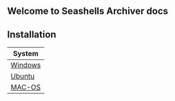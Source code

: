 ## Welcome to Seashells Archiver docs

## Installation


|System|
|---|
|[Windows](./windows/WindowsNotes.md)
|[Ubuntu](https://jesperancinha.github.io/jeorg-cloud-test-drives/system/ubuntu/)|
|[MAC-OS](https://jesperancinha.github.io/jeorg-cloud-test-drives/system/macos/)|

